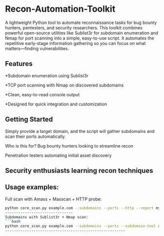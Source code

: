 # Recon-Automation-Toolkit
A lightweight Python tool to automate reconnaissance tasks for bug bounty hunters, pentesters, and security researchers.
This toolkit combines powerful open-source utilities like Sublist3r for subdomain enumeration and Nmap for port scanning into a simple, easy-to-use script. It automates the repetitive early-stage information gathering so you can focus on what matters—finding vulnerabilities.

Features
------------------
*Subdomain enumeration using Sublist3r

*TCP port scanning with Nmap on discovered subdomains

*Clean, easy-to-read console output

*Designed for quick integration and customization

Getting Started
-----------------------
Simply provide a target domain, and the script will gather subdomains and scan their ports automatically.

Who is this for?
Bug bounty hunters looking to streamline recon

Penetration testers automating initial asset discovery

Security enthusiasts learning recon techniques
------------------------------------------------------------

Usage examples:
----------------------------------------
Full scan with Amass + Masscan + HTTP probe:
```bash
python core_scan.py example.com --subdomains --ports --http --report myscan --threads 40 --masscan-rate 2000
-------------------------------
Subdomains with Sublist3r + Nmap scan:
```bash
python core_scan.py example.com --subdomains --ports --subdomain-tool sublist3r --port-tool nmap
-------------------------------------------------------
